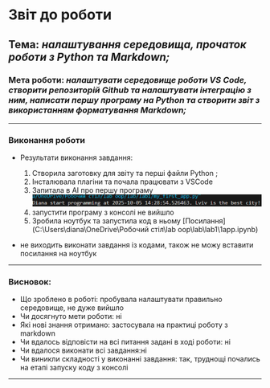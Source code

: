 # Звіт до роботи
## Тема: _налаштування середовища, прочаток роботи з Python та Markdown;_
### Мета роботи: _налаштувати середовище роботи VS Code, створити репозиторій Github та налаштувати інтеграцію з ним, написати першу програму на Python та створити звіт з використанням форматування Markdown;_



---
### Виконання роботи
* Результати виконання завдання:
    1. Створила заготовку для звіту та перші файли Python ;
    1. Інсталювала плагіни та почала працювати з VSCode
    1. Запитала в АІ про першу програму
    ![alt text](1.png)
    1. запустити програму з консолі не вийшло
    1. Зробила ноутбук та запустила код в ньому [Посилання](C:\Users\diana\OneDrive\Робочий стіл\lab oop\lab\lab1\1app.ipynb)


* не виходить виконати завдання із кодами, також не можу вставити посилання на ноутбук

---
### Висновок:


-  Що зроблено в роботі: пробувала налаштувати правильно середовище, не дуже вийшло
-  Чи досягнуто мети роботи: ні
-  Які нові знання отримано: застосувала на практиці роботу з markdown
-  Чи вдалось відповісти на всі питання задані в ході роботи: ні
-  Чи вдалося виконати всі завдання:ні
- Чи виникли складності у виконанні завдання: так, труднощі почались на етапі запуску коду з консолі


---